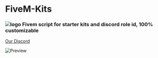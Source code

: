 # FiveM-Kits
### ![logo](https://cdn.discordapp.com/attachments/895349507326357564/1124105700382085160/Nowy_projekt_14.png) Fivem script for starter kits and discord role id, 100% customizable

[Our Discord](https://discord.gg/matKK2Zhrf)

![Preview](https://cdn.discordapp.com/attachments/895349507326357564/1124103319917428806/image.png)
